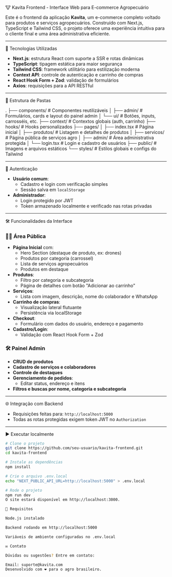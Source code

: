🐮 Kavita Frontend - Interface Web para E-commerce Agropecuário

Este é o frontend da aplicação **Kavita**, um e-commerce completo voltado para produtos e serviços agropecuários. Construído com Next.js, TypeScript e Tailwind CSS, o projeto oferece uma experiência intuitiva para o cliente final e uma área administrativa eficiente.

---

🚀 Tecnologias Utilizadas

- **Next.js**: estrutura React com suporte a SSR e rotas dinâmicas
- **TypeScript**: tipagem estática para maior segurança
- **Tailwind CSS**: framework utilitário para estilização moderna
- **Context API**: controle de autenticação e carrinho de compras
- **React Hook Form + Zod**: validação de formulários
- **Axios**: requisições para a API RESTful

---

📂 Estrutura de Pastas

.
├── components/ # Componentes reutilizáveis
│ ├── admin/ # Formulários, cards e layout do painel admin
│ └── ui/ # Botões, inputs, carrosséis, etc.
├── context/ # Contextos globais (auth, carrinho)
├── hooks/ # Hooks personalizados
├── pages/
│ ├── index.tsx # Página inicial
│ ├── produtos/ # Listagem e detalhes de produtos
│ ├── servicos/ # Página pública de serviços agro
│ ├── admin/ # Área administrativa protegida
│ └── login.tsx # Login e cadastro de usuários
├── public/ # Imagens e arquivos estáticos
└── styles/ # Estilos globais e configs do Tailwind

---

🔐 Autenticação

- **Usuário comum**:
  - Cadastro e login com verificação simples
  - Sessão salva em `localStorage`
- **Administrador**:
  - Login protegido por JWT
  - Token armazenado localmente e verificado nas rotas privadas

---

🛠️ Funcionalidades da Interface

### 👨‍🌾 Área Pública

- **Página Inicial** com:
  - Hero Section (destaque de produto, ex: drones)
  - Produtos por categoria (carrossel)
  - Lista de serviços agropecuários
  - Produtos em destaque
- **Produtos**:
  - Filtro por categoria e subcategoria
  - Página de detalhes com botão "Adicionar ao carrinho"
- **Serviços**:
  - Lista com imagem, descrição, nome do colaborador e WhatsApp
- **Carrinho de compras**:
  - Visualização lateral flutuante
  - Persistência via localStorage
- **Checkout**:
  - Formulário com dados do usuário, endereço e pagamento
- **Cadastro/Login**:
  - Validação com React Hook Form + Zod

### 🛠️ Painel Admin

- **CRUD de produtos**
- **Cadastro de serviços e colaboradores**
- **Controle de destaques**
- **Gerenciamento de pedidos**:
  - Editar status, endereço e itens
- **Filtros e buscas por nome, categoria e subcategoria**

---

🌐 Integração com Backend

- Requisições feitas para: `http://localhost:5000`
- Todas as rotas protegidas exigem token JWT no `Authorization`

---

▶️ Executar localmente

```bash
# Clone o projeto
git clone https://github.com/seu-usuario/kavita-frontend.git
cd kavita-frontend

# Instale as dependências
npm install

# Crie o arquivo .env.local
echo "NEXT_PUBLIC_API_URL=http://localhost:5000" > .env.local

# Rode o projeto
npm run dev
O site estará disponível em http://localhost:3000.

📌 Requisitos

Node.js instalado

Backend rodando em http://localhost:5000

Variáveis de ambiente configuradas no .env.local

✉️ Contato

Dúvidas ou sugestões? Entre em contato:

Email: suporte@kavita.com
Desenvolvido com ❤️ para o agro brasileiro.
